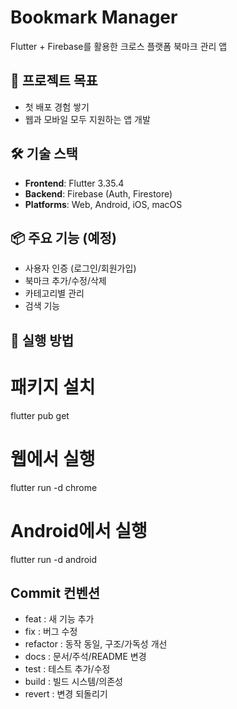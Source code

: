 # Bookmark Manager

Flutter + Firebase를 활용한 크로스 플랫폼 북마크 관리 앱

## 🎯 프로젝트 목표
- 첫 배포 경험 쌓기
- 웹과 모바일 모두 지원하는 앱 개발

## 🛠 기술 스택
- **Frontend**: Flutter 3.35.4
- **Backend**: Firebase (Auth, Firestore)
- **Platforms**: Web, Android, iOS, macOS

## 📦 주요 기능 (예정)
- 사용자 인증 (로그인/회원가입)
- 북마크 추가/수정/삭제
- 카테고리별 관리
- 검색 기능

## 🚀 실행 방법

# 패키지 설치
flutter pub get

# 웹에서 실행
flutter run -d chrome

# Android에서 실행
flutter run -d android

## Commit 컨벤션
- feat : 새 기능 추가
- fix : 버그 수정
- refactor : 동작 동일, 구조/가독성 개선
- docs : 문서/주석/README 변경
- test : 테스트 추가/수정
- build : 빌드 시스템/의존성
- revert : 변경 되돌리기
